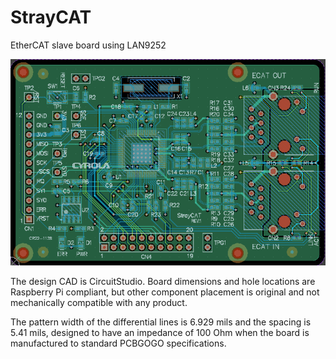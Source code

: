 # StrayCAT
 EtherCAT slave board using LAN9252

![Image](img/StrayCAT_PCB.png)

The design CAD is CircuitStudio. Board dimensions and hole locations are Raspberry Pi compliant, but other component placement is original and not mechanically compatible with any product.

The pattern width of the differential lines is 6.929 mils and the spacing is 5.41 mils, designed to have an impedance of 100 Ohm when the board is manufactured to standard PCBGOGO specifications.